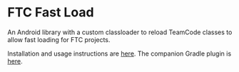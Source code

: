 # FTC Fast Load
An Android library with a custom classloader to reload TeamCode classes to allow fast loading for FTC projects.

Installation and usage instructions are [here](https://gist.github.com/MatthewOates36/1e38452236dc9f145c3a6b2addfb418f). 
The companion Gradle plugin is [here](https://github.com/MatthewOates36/fast-load-plugin).
